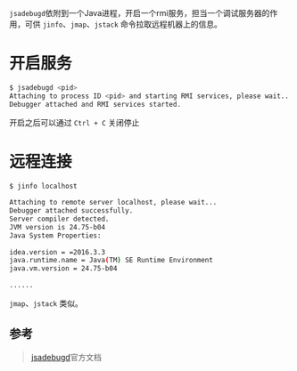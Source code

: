 
`jsadebugd`依附到一个Java进程，开启一个rmi服务，担当一个调试服务器的作用，可供 `jinfo`、`jmap`、`jstack` 命令拉取远程机器上的信息。

# 开启服务

``` bash
$ jsadebugd <pid>
Attaching to process ID <pid> and starting RMI services, please wait...
Debugger attached and RMI services started.
```
开启之后可以通过 `Ctrl + C` 关闭停止

# 远程连接

``` bash
$ jinfo localhost
  
Attaching to remote server localhost, please wait...
Debugger attached successfully.
Server compiler detected.
JVM version is 24.75-b04
Java System Properties:
  
idea.version = =2016.3.3
java.runtime.name = Java(TM) SE Runtime Environment
java.vm.version = 24.75-b04
  
......

```
`jmap`、`jstack` 类似。


## 参考
> [jsadebugd](https://docs.oracle.com/javase/8/docs/technotes/tools/windows/jsadebugd.html)官方文档

